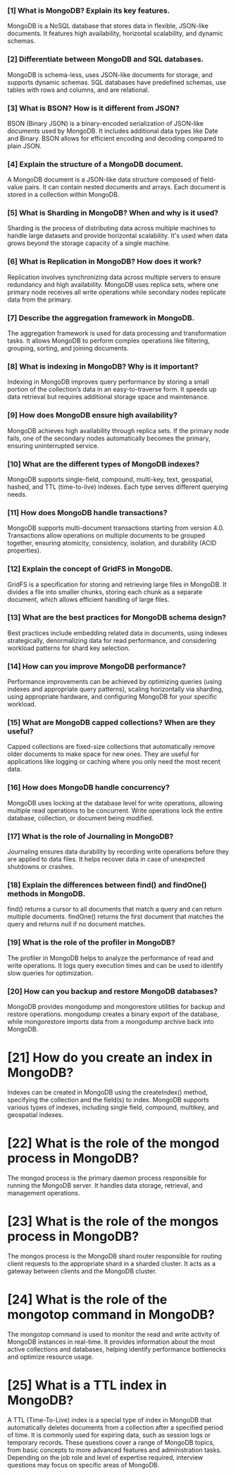 ### [1] What is MongoDB? Explain its key features.

MongoDB is a NoSQL database that stores data in flexible, JSON-like documents. It features high availability, horizontal scalability, and dynamic schemas.

### [2] Differentiate between MongoDB and SQL databases.

MongoDB is schema-less, uses JSON-like documents for storage, and supports dynamic schemas. SQL databases have predefined schemas, use tables with rows and columns, and are relational.

### [3] What is BSON? How is it different from JSON?

BSON (Binary JSON) is a binary-encoded serialization of JSON-like documents used by MongoDB. It includes additional data types like Date and Binary. BSON allows for efficient encoding and decoding compared to plain JSON.

### [4] Explain the structure of a MongoDB document.

A MongoDB document is a JSON-like data structure composed of field-value pairs. It can contain nested documents and arrays. Each document is stored in a collection within MongoDB.

### [5] What is Sharding in MongoDB? When and why is it used?

Sharding is the process of distributing data across multiple machines to handle large datasets and provide horizontal scalability. It's used when data grows beyond the storage capacity of a single machine.

### [6] What is Replication in MongoDB? How does it work?

Replication involves synchronizing data across multiple servers to ensure redundancy and high availability. MongoDB uses replica sets, where one primary node receives all write operations while secondary nodes replicate data from the primary.

### [7] Describe the aggregation framework in MongoDB.

The aggregation framework is used for data processing and transformation tasks. It allows MongoDB to perform complex operations like filtering, grouping, sorting, and joining documents.

### [8] What is indexing in MongoDB? Why is it important?

Indexing in MongoDB improves query performance by storing a small portion of the collection’s data in an easy-to-traverse form. It speeds up data retrieval but requires additional storage space and maintenance.

### [9] How does MongoDB ensure high availability?

MongoDB achieves high availability through replica sets. If the primary node fails, one of the secondary nodes automatically becomes the primary, ensuring uninterrupted service.

### [10] What are the different types of MongoDB indexes?

MongoDB supports single-field, compound, multi-key, text, geospatial, hashed, and TTL (time-to-live) indexes. Each type serves different querying needs.

### [11] How does MongoDB handle transactions?

MongoDB supports multi-document transactions starting from version 4.0. Transactions allow operations on multiple documents to be grouped together, ensuring atomicity, consistency, isolation, and durability (ACID properties).

### [12] Explain the concept of GridFS in MongoDB.

GridFS is a specification for storing and retrieving large files in MongoDB. It divides a file into smaller chunks, storing each chunk as a separate document, which allows efficient handling of large files.

### [13] What are the best practices for MongoDB schema design?

Best practices include embedding related data in documents, using indexes strategically, denormalizing data for read performance, and considering workload patterns for shard key selection.

### [14] How can you improve MongoDB performance?

Performance improvements can be achieved by optimizing queries (using indexes and appropriate query patterns), scaling horizontally via sharding, using appropriate hardware, and configuring MongoDB for your specific workload.

### [15] What are MongoDB capped collections? When are they useful?

Capped collections are fixed-size collections that automatically remove older documents to make space for new ones. They are useful for applications like logging or caching where you only need the most recent data.

### [16] How does MongoDB handle concurrency?

MongoDB uses locking at the database level for write operations, allowing multiple read operations to be concurrent. Write operations lock the entire database, collection, or document being modified.

### [17] What is the role of Journaling in MongoDB?

Journaling ensures data durability by recording write operations before they are applied to data files. It helps recover data in case of unexpected shutdowns or crashes.

### [18] Explain the differences between find() and findOne() methods in MongoDB.

find() returns a cursor to all documents that match a query and can return multiple documents. findOne() returns the first document that matches the query and returns null if no document matches.

### [19] What is the role of the profiler in MongoDB?

The profiler in MongoDB helps to analyze the performance of read and write operations. It logs query execution times and can be used to identify slow queries for optimization.

### [20] How can you backup and restore MongoDB databases?

MongoDB provides mongodump and mongorestore utilities for backup and restore operations. mongodump creates a binary export of the database, while mongorestore imports data from a mongodump archive back into MongoDB.

# [21] How do you create an index in MongoDB?
Indexes can be created in MongoDB using the createIndex() method, specifying the collection and the field(s) to index. MongoDB supports various types of indexes, including single field, compound, multikey, and geospatial indexes.

# [22] What is the role of the mongod process in MongoDB?
The mongod process is the primary daemon process responsible for running the MongoDB server. It handles data storage, retrieval, and management operations.

# [23] What is the role of the mongos process in MongoDB?
The mongos process is the MongoDB shard router responsible for routing client requests to the appropriate shard in a sharded cluster. It acts as a gateway between clients and the MongoDB cluster.

# [24] What is the role of the mongotop command in MongoDB?
The mongotop command is used to monitor the read and write activity of MongoDB instances in real-time. It provides information about the most active collections and databases, helping identify performance bottlenecks and optimize resource usage.

# [25] What is a TTL index in MongoDB?
A TTL (Time-To-Live) index is a special type of index in MongoDB that automatically deletes documents from a collection after a specified period of time. It is commonly used for expiring data, such as session logs or temporary records.
These questions cover a range of MongoDB topics, from basic concepts to more advanced features and administration tasks. Depending on the job role and level of expertise required, interview questions may focus on specific areas of MongoDB.